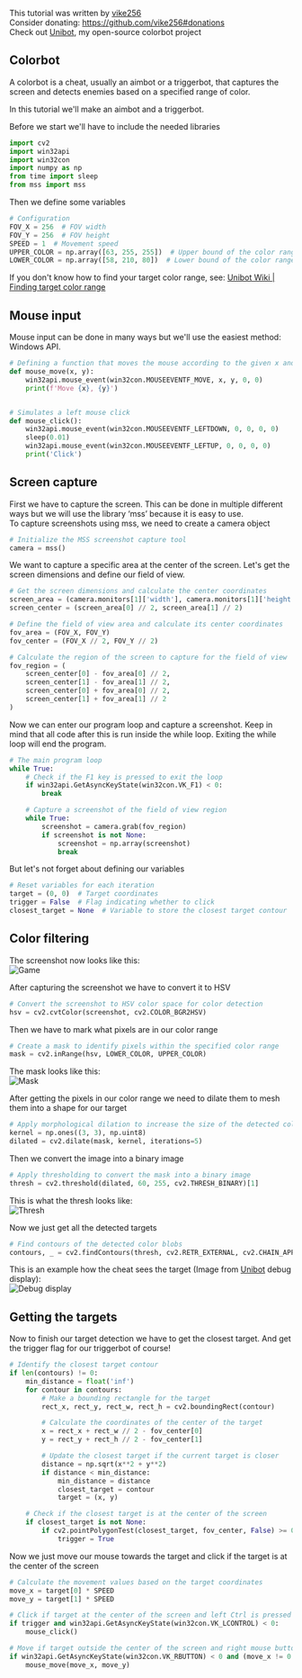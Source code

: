 This tutorial was written by [vike256](https://github.com/vike256/)  
Consider donating: https://github.com/vike256#donations  
Check out [Unibot](https://github.com/vike256/Unibot), my open-source colorbot project  

## Colorbot

A colorbot is a cheat, usually an aimbot or a triggerbot, that captures the screen and detects enemies based on a specified range of color.  

In this tutorial we'll make an aimbot and a triggerbot.

Before we start we'll have to include the needed libraries
```py
import cv2
import win32api
import win32con
import numpy as np
from time import sleep
from mss import mss
```

Then we define some variables
```py
# Configuration
FOV_X = 256  # FOV width
FOV_Y = 256  # FOV height
SPEED = 1  # Movement speed
UPPER_COLOR = np.array([63, 255, 255])  # Upper bound of the color range to target
LOWER_COLOR = np.array([58, 210, 80])  # Lower bound of the color range to target
```
If you don't know how to find your target color range, see: [Unibot Wiki | Finding target color range](https://github.com/vike256/Unibot/wiki/Finding-target-color-range)


## Mouse input
Mouse input can be done in many ways but we'll use the easiest method: Windows API.
```py
# Defining a function that moves the mouse according to the given x and y value
def mouse_move(x, y):
    win32api.mouse_event(win32con.MOUSEEVENTF_MOVE, x, y, 0, 0)
    print(f'Move {x}, {y}')


# Simulates a left mouse click
def mouse_click():
    win32api.mouse_event(win32con.MOUSEEVENTF_LEFTDOWN, 0, 0, 0, 0)
    sleep(0.01)
    win32api.mouse_event(win32con.MOUSEEVENTF_LEFTUP, 0, 0, 0, 0)
    print('Click')
```


## Screen capture
First we have to capture the screen. This can be done in multiple different ways but we will use the library ‘mss’ because it is easy to use.  
To capture screenshots using mss, we need to create a camera object
```py
# Initialize the MSS screenshot capture tool
camera = mss()
```
  
We want to capture a specific area at the center of the screen. Let's get the screen dimensions and define our field of view.
```py
# Get the screen dimensions and calculate the center coordinates
screen_area = (camera.monitors[1]['width'], camera.monitors[1]['height'])
screen_center = (screen_area[0] // 2, screen_area[1] // 2)

# Define the field of view area and calculate its center coordinates
fov_area = (FOV_X, FOV_Y)
fov_center = (FOV_X // 2, FOV_Y // 2)

# Calculate the region of the screen to capture for the field of view
fov_region = (
    screen_center[0] - fov_area[0] // 2,
    screen_center[1] - fov_area[1] // 2,
    screen_center[0] + fov_area[0] // 2,
    screen_center[1] + fov_area[1] // 2
)
```  

Now we can enter our program loop and capture a screenshot. Keep in mind that all code after this is run inside the while loop. Exiting the while loop will end the program.  
```py
# The main program loop
while True:
    # Check if the F1 key is pressed to exit the loop
    if win32api.GetAsyncKeyState(win32con.VK_F1) < 0:
        break

    # Capture a screenshot of the field of view region
    while True:
        screenshot = camera.grab(fov_region)
        if screenshot is not None:
            screenshot = np.array(screenshot)
            break
```

But let's not forget about defining our variables
```py
# Reset variables for each iteration
target = (0, 0)  # Target coordinates
trigger = False  # Flag indicating whether to click
closest_target = None  # Variable to store the closest target contour
```

## Color filtering
The screenshot now looks like this:  
![Game](https://i.imgur.com/6LToF9U.png)

After capturing the screenshot we have to convert it to HSV
```py
# Convert the screenshot to HSV color space for color detection
hsv = cv2.cvtColor(screenshot, cv2.COLOR_BGR2HSV)
```  

Then we have to mark what pixels are in our color range
```py
# Create a mask to identify pixels within the specified color range
mask = cv2.inRange(hsv, LOWER_COLOR, UPPER_COLOR)
```  
The mask looks like this:  
![Mask](https://i.imgur.com/nhKy4wJ.png)

After getting the pixels in our color range we need to dilate them to mesh them into a shape for our target
```py
# Apply morphological dilation to increase the size of the detected color blobs
kernel = np.ones((3, 3), np.uint8)
dilated = cv2.dilate(mask, kernel, iterations=5)
```  

Then we convert the image into a binary image
```py
# Apply thresholding to convert the mask into a binary image
thresh = cv2.threshold(dilated, 60, 255, cv2.THRESH_BINARY)[1]
```
This is what the thresh looks like:  
![Thresh](https://i.imgur.com/sNJPr3f.png)

Now we just get all the detected targets
```py
# Find contours of the detected color blobs
contours, _ = cv2.findContours(thresh, cv2.RETR_EXTERNAL, cv2.CHAIN_APPROX_NONE)
```  

This is an example how the cheat sees the target (Image from [Unibot](https://github.com/vike256/Unibot) debug display):  
![Debug display](https://i.imgur.com/6J7XRTC.png)


## Getting the targets
Now to finish our target detection we have to get the closest target. And get the trigger flag for our triggerbot of course!
```py
# Identify the closest target contour
if len(contours) != 0:
    min_distance = float('inf')
    for contour in contours:
        # Make a bounding rectangle for the target
        rect_x, rect_y, rect_w, rect_h = cv2.boundingRect(contour)

        # Calculate the coordinates of the center of the target
        x = rect_x + rect_w // 2 - fov_center[0]
        y = rect_y + rect_h // 2 - fov_center[1]

        # Update the closest target if the current target is closer
        distance = np.sqrt(x**2 + y**2)
        if distance < min_distance:
            min_distance = distance
            closest_target = contour
            target = (x, y)

    # Check if the closest target is at the center of the screen
    if closest_target is not None:
        if cv2.pointPolygonTest(closest_target, fov_center, False) >= 0:
            trigger = True
```




Now we just move our mouse towards the target and click if the target is at the center of the screen
```py
# Calculate the movement values based on the target coordinates
move_x = target[0] * SPEED
move_y = target[1] * SPEED

# Click if target at the center of the screen and left Ctrl is pressed
if trigger and win32api.GetAsyncKeyState(win32con.VK_LCONTROL) < 0:
    mouse_click()

# Move if target outside the center of the screen and right mouse button pressed
if win32api.GetAsyncKeyState(win32con.VK_RBUTTON) < 0 and (move_x != 0 or move_y != 0):
    mouse_move(move_x, move_y)
```
